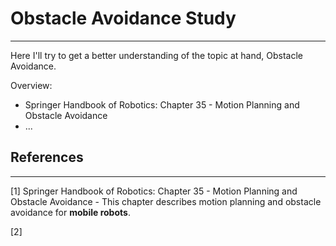 # Obstacle Avoidance Study
------
Here I'll try to get a better understanding of the topic at hand, Obstacle Avoidance. 

Overview: 
-  Springer Handbook of Robotics: Chapter 35 - Motion Planning and Obstacle Avoidance
-  ...

## References
------
[1] Springer Handbook of Robotics: Chapter 35 - Motion Planning and Obstacle Avoidance - This chapter describes motion planning and obstacle avoidance for **mobile robots**. 

[2] 
